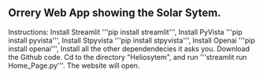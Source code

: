 ## Orrery Web App showing the Solar Sytem.

Instructions:
Install Streamlit '''pip install streamlit''',
Install PyVista '''pip install pyvista''',
Install Stpyvista '''pip install stpyvista''',
Install Openai '''pip install openai''',
Install all the other dependendecies it asks you.
Download the Github code. Cd to the directory "Heliosytem", and run '''streamlit run Home_Page.py'''.
The website will open.
